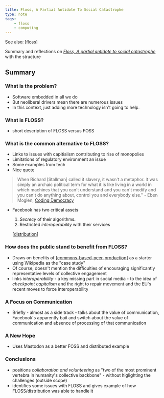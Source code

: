 ```yaml
---
title: Floss, A Partial Antidote To Social Catastrophe
type: note
tags:
    - floss
    - computing
---
```


See also: [[floss]]

Summary and reflections on [_Floss, A partial antidote to social catastrophe_](https://tjex.net/posts/floss-a-partial-antidote-to-social-catastrophe) with the structure 

## Summary

### What is the problem?

- Software embedded in all we do 
- But neoliberal drivers mean there are numerous issues 
- In this context, just adding more technology isn't going to help. 

### What is FLOSS?

- short description of FLOSS versus FOSS

### What is the common alternative to FLOSS?

- Links to issues with capitialism contributing to rise of monopolies
- Limitations of regulatory environment an issue
- Some examples from tech
- Nice quote 

> When Richard \[Stallman\] called it slavery, it wasn't a metaphor. It was simply an archaic political term for what it is like living in a world in which machines that you can't understand and you can't modify and you can't do anything about, control you and everybody else." - Eben Moglen, [Coding Democracy](https://mitpress.mit.edu/9780262542289/coding-democracy/)

- Facebook has two critical assets 
    1. _Secrecy_ of their algorithms.
    2. Restricted _interoperability_ with their services

	[[distribution]]

### How does the public stand to benefit from FLOSS?

- Draws on benefits of [[commons-based-peer-production]] as a starter using Wikipedia as the "case study"
- Of course, doesn't mention the difficulties of encouraging significantly representative levels of collective engagement
- links _interoperability_ - a key missing part in social media - to the idea of _checkpoint capitalism_ and the right to repair movement and the EU's recent moves to force interoperability

### A Focus on Communication

- Briefly - almost as a side track - talks about the value of communication, Facebook's apparently bait and switch about the value of communication and absence of processing of that communication 

### A New Hope

- Uses Mastodon as a better FOSS and distributed example

### Conclusions

- positions _collaboration and volunteering_ as "two of the most prominent vertebra in humanity's collective backbone" - without higlighting the challenges (outside scope)
- identifies some issues with FLOSS and gives example of how FLOSS/distribution was able to handle it


[//begin]: # "Autogenerated link references for markdown compatibility"
[floss]: floss "FLOSS and FOSS"
[distribution]: ../Distribution/distribution "Distribution"
[commons-based-peer-production]: ../Distribution/commons-based-peer-production "Commons-based peer production"
[//end]: # "Autogenerated link references"